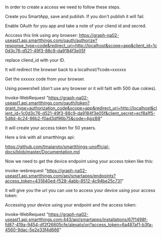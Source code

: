 In order to create a access we need to follow these steps.

Create you SmartApp, save and publish. If you don't publish it will fail.

Enable OAuth for you app and take a note of your cliend id and secred.

Acccess this link using any browser:
https://graph-na02-useast1.api.smartthings.com/oauth/authorize?response_type=code&redirect_uri=http://localhost&scope=app&client_id=1c0d3c76-d521-49f3-88c9-da9184f3e05f

replace cliend_id with your ID.

It will redirect the browser back to a localhost/?code=xxxxxx

Get the xxxxxx code from your browser.

Using powershell (don't use any browser or it will failt with 500 due cokies).

Invoke-WebRequest "https://graph-na02-useast1.api.smartthings.com/oauth/token?grant_type=authorization_code&scope=app&redirect_uri=http://localhost&client_id=1c0d3c76-d521-49f3-88c9-da9184f3e05f&client_secret=ecf8a1f5-5d8d-4c24-86b2-f0ad3df96b75&code=4gjzB8"

It will create your access token for 50 yeaers.

Here a link with all smartthings api:

https://github.com/tmaiaroto/smartthings-unofficial-docs/blob/master/Documentation.md

Now we need to get the device endpoint using your access token like this:


invoke-webrequest "https://graph-na02-useast1.api.smartthings.com/api/smartapps/endpoints?access_token=431840ed-f528-4abb-8512-4c94be25c731"

it will give you the url you can use to access your device using your access token:

Accessing your device using your endpoint and the access token:

Invoke-WebRequest "https://graph-na02-useast1.api.smartthings.com:443/api/smartapps/installations/67f1498f-fd87-419a-9454-df2f26605cfe/alexatv/on?access_token=6a487af1-b3fa-4560-9dac-5e2e33f4d666"

